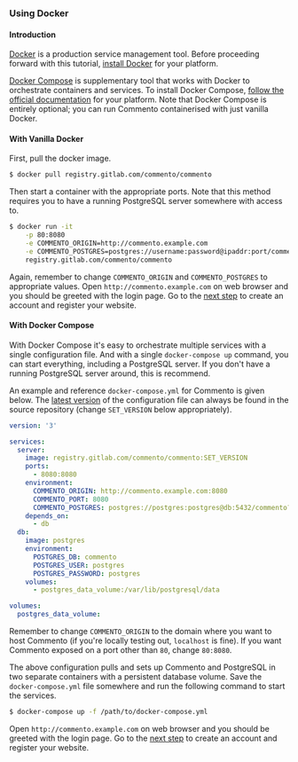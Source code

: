 ### Using Docker

#### Introduction

[Docker](https://docker.com) is a production service management tool. Before proceeding forward with this tutorial, [install Docker](https://docs.docker.com/install/) for your platform.

[Docker Compose](https://docs.docker.com/compose) is supplementary tool that works with Docker to orchestrate containers and services. To install Docker Compose, [follow the official documentation](https://docs.docker.com/compose/install/) for your platform. Note that Docker Compose is entirely optional; you can run Commento containerised with just vanilla Docker.

#### With Vanilla Docker

First, pull the docker image.

```bash
$ docker pull registry.gitlab.com/commento/commento
```

Then start a container with the appropriate ports. Note that this method requires you to have a running PostgreSQL server somewhere with access to.

```bash
$ docker run -it                                                           \
    -p 80:8080                                                             \
    -e COMMENTO_ORIGIN=http://commento.example.com                         \
    -e COMMENTO_POSTGRES=postgres://username:password@ipaddr:port/commento \
    registry.gitlab.com/commento/commento
```

Again, remember to change `COMMENTO_ORIGIN` and `COMMENTO_POSTGRES` to appropriate values. Open `http://commento.example.com` on web browser and you should be greeted with the login page. Go to the [next step](/installation/self-hosting/register-your-website/README.md) to create an account and register your website.

#### With Docker Compose

With Docker Compose it's easy to orchestrate multiple services with a single configuration file. And with a single `docker-compose up` command, you can start everything, including a PostgreSQL server. If you don't have a running PostgreSQL server around, this is recommend.

An example and reference `docker-compose.yml` for Commento is given below. The [latest version](https://gitlab.com/commento/commento/blob/master/docker-compose.yml) of the configuration file can always be found in the source repository (change `SET_VERSION` below appropriately).

```yaml
version: '3'

services:
  server:
    image: registry.gitlab.com/commento/commento:SET_VERSION
    ports:
      - 8080:8080
    environment:
      COMMENTO_ORIGIN: http://commento.example.com:8080
      COMMENTO_PORT: 8080
      COMMENTO_POSTGRES: postgres://postgres:postgres@db:5432/commento?sslmode=disable
    depends_on:
      - db
  db:
    image: postgres
    environment:
      POSTGRES_DB: commento
      POSTGRES_USER: postgres
      POSTGRES_PASSWORD: postgres
    volumes:
      - postgres_data_volume:/var/lib/postgresql/data

volumes:
  postgres_data_volume:
```

Remember to change `COMMENTO_ORIGIN` to the domain where you want to host Commento (if you're locally testing out, `localhost` is fine). If you want Commento exposed on a port other than `80`, change `80:8080`.

The above configuration pulls and sets up Commento and PostgreSQL in two separate containers with a persistent database volume. Save the `docker-compose.yml` file somewhere and run the following command to start the services.

```bash
$ docker-compose up -f /path/to/docker-compose.yml
```

Open `http://commento.example.com` on web browser and you should be greeted with the login page. Go to the [next step](/installation/self-hosting/register-your-website/README.md) to create an account and register your website.
